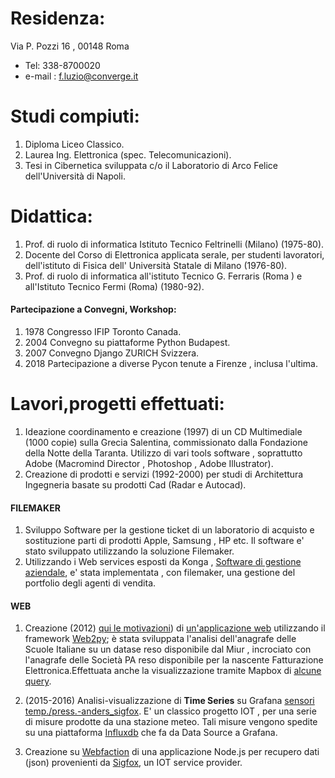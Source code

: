 
Residenza:
===========

Via P. Pozzi 16 , 00148 Roma
- Tel: 338-8700020
- e-mail : f.luzio@converge.it


# Studi compiuti:

1. Diploma Liceo Classico.
2. Laurea Ing. Elettronica (spec. Telecomunicazioni). 
3. Tesi in Cibernetica sviluppata c/o il Laboratorio di Arco Felice dell'Università di Napoli.


# Didattica:

1. Prof. di ruolo di informatica Istituto Tecnico Feltrinelli (Milano) (1975-80).
2. Docente del Corso di Elettronica applicata serale, per studenti lavoratori, dell'istituto  di Fisica  dell' Università Statale di Milano (1976-80).
3. Prof. di ruolo di informatica all'istituto Tecnico G. Ferraris (Roma ) e all'Istituto Tecnico Fermi  (Roma) (1980-92).


#### Partecipazione a Convegni, Workshop:
1. 1978 Congresso IFIP Toronto Canada.
2. 2004 Convegno su piattaforme Python Budapest. 
3. 2007 Convegno Django ZURICH Svizzera.
4. 2018 Partecipazione a diverse Pycon tenute a  Firenze , inclusa l'ultima.



# Lavori,progetti effettuati:

1. Ideazione coordinamento e creazione  (1997) di un CD Multimediale (1000 copie) sulla Grecia Salentina, commissionato dalla 
Fondazione della Notte della Taranta. Utilizzo di vari  tools software , soprattutto Adobe (Macromind Director , Photoshop , Adobe Illustrator).
2. Creazione di prodotti e servizi  (1992-2000) per studi di Architettura Ingegneria basate su prodotti Cad (Radar e Autocad).

#### FILEMAKER

1. Sviluppo Software  per la gestione ticket di un laboratorio di acquisto e sostituzione parti di prodotti Apple, Samsung , HP etc. Il software e' stato sviluppato utilizzando la  soluzione Filemaker.
2. Utilizzando i Web services esposti da Konga , [Software di gestione aziendale](https://www.easybyte.it/it),  e' stata implementata , con filemaker, una gestione del portfolio degli agenti di vendita.


#### WEB

1.  Creazione (2012) [qui le motivazioni](http://web.idati.it/nascita_sic.html)) di [un'applicazione web](http://web.idati.it) utilizzando il framework [Web2py](http://web2py.com/); è stata sviluppata  l'analisi dell'anagrafe delle Scuole Italiane su un datase reso disponibile dal Miur , incrociato con l'anagrafe delle Società PA  reso disponibile per la nascente Fatturazione Elettronica.Effettuata anche la visualizzazione tramite Mapbox di [alcune query](http://www.lumutu.it/SIC/2grado/el_sc_ITI).

2. (2015-2016) Analisi-visualizzazione  di **Time Series** su Grafana [sensori temp./press.-anders_sigfox](https://corlysis.com/grafana/dashboard/db/anders_sigfox?orgId=620). E' un classico progetto  IOT , per una serie di misure prodotte da  una stazione meteo. Tali misure vengono spedite su una piattaforma [Influxdb](https://www.influxdata.com/developers/) che fa da Data Source a Grafana.
3. Creazione su [Webfaction](https://www.webfaction.com/) di una applicazione Node.js per recupero dati (json) provenienti da [Sigfox](https://www.sigfox.com/en), un IOT service provider.

